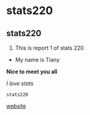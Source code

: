 # stats220
## stats220

1. This is report 1 of stats 220

* My name is Tiany

**Nice to meet you all**

*I love stats*

`stats220`

[website](https://auckland.au.panopto.com/)
